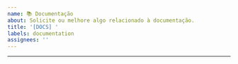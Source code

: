 ```yaml
---
name: 📚 Documentação
about: Solicite ou melhore algo relacionado à documentação.
title: '[DOCS] '
labels: documentation
assignees: ''
---
```


<!---
Obrigado por registrar um problema 😄 ! Antes de enviar, leia o seguinte:

Pesquise problemas abertos/fechados antes de enviar, pois alguém pode ter perguntado a mesma coisa antes!
-->

---
